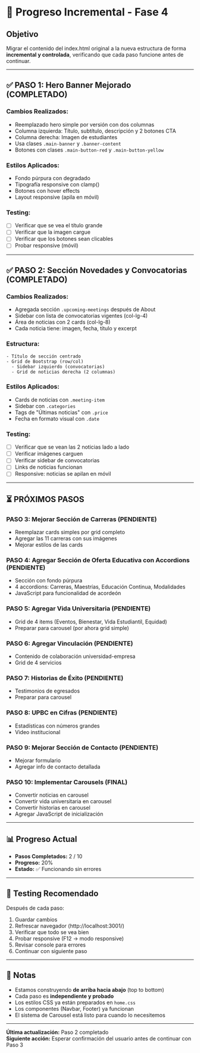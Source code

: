 # 📝 Progreso Incremental - Fase 4

## Objetivo
Migrar el contenido del index.html original a la nueva estructura de forma **incremental y controlada**, verificando que cada paso funcione antes de continuar.

---

## ✅ PASO 1: Hero Banner Mejorado (COMPLETADO)

### Cambios Realizados:
- Reemplazado hero simple por versión con dos columnas
- Columna izquierda: Título, subtítulo, descripción y 2 botones CTA
- Columna derecha: Imagen de estudiantes
- Usa clases `.main-banner` y `.banner-content`
- Botones con clases `.main-button-red` y `.main-button-yellow`

### Estilos Aplicados:
- Fondo púrpura con degradado
- Tipografía responsive con clamp()
- Botones con hover effects
- Layout responsive (apila en móvil)

### Testing:
- [ ] Verificar que se vea el título grande
- [ ] Verificar que la imagen cargue
- [ ] Verificar que los botones sean clicables
- [ ] Probar responsive (móvil)

---

## ✅ PASO 2: Sección Novedades y Convocatorias (COMPLETADO)

### Cambios Realizados:
- Agregada sección `.upcoming-meetings` después de About
- Sidebar con lista de convocatorias vigentes (col-lg-4)
- Área de noticias con 2 cards (col-lg-8)
- Cada noticia tiene: imagen, fecha, título y excerpt

### Estructura:
```
- Título de sección centrado
- Grid de Bootstrap (row/col)
  - Sidebar izquierdo (convocatorias)
  - Grid de noticias derecha (2 columnas)
```

### Estilos Aplicados:
- Cards de noticias con `.meeting-item`
- Sidebar con `.categories`
- Tags de "Últimas noticias" con `.price`
- Fecha en formato visual con `.date`

### Testing:
- [ ] Verificar que se vean las 2 noticias lado a lado
- [ ] Verificar imágenes carguen
- [ ] Verificar sidebar de convocatorias
- [ ] Links de noticias funcionan
- [ ] Responsive: noticias se apilan en móvil

---

## ⏳ PRÓXIMOS PASOS

### PASO 3: Mejorar Sección de Carreras (PENDIENTE)
- Reemplazar cards simples por grid completo
- Agregar las 11 carreras con sus imágenes
- Mejorar estilos de las cards

### PASO 4: Agregar Sección de Oferta Educativa con Accordions (PENDIENTE)
- Sección con fondo púrpura
- 4 accordions: Carreras, Maestrías, Educación Continua, Modalidades
- JavaScript para funcionalidad de acordeón

### PASO 5: Agregar Vida Universitaria (PENDIENTE)
- Grid de 4 items (Eventos, Bienestar, Vida Estudiantil, Equidad)
- Preparar para carousel (por ahora grid simple)

### PASO 6: Agregar Vinculación (PENDIENTE)
- Contenido de colaboración universidad-empresa
- Grid de 4 servicios

### PASO 7: Historias de Éxito (PENDIENTE)
- Testimonios de egresados
- Preparar para carousel

### PASO 8: UPBC en Cifras (PENDIENTE)
- Estadísticas con números grandes
- Video institucional

### PASO 9: Mejorar Sección de Contacto (PENDIENTE)
- Mejorar formulario
- Agregar info de contacto detallada

### PASO 10: Implementar Carousels (FINAL)
- Convertir noticias en carousel
- Convertir vida universitaria en carousel
- Convertir historias en carousel
- Agregar JavaScript de inicialización

---

## 📊 Progreso Actual

- **Pasos Completados:** 2 / 10
- **Progreso:** 20%
- **Estado:** ✅ Funcionando sin errores

---

## 🧪 Testing Recomendado

Después de cada paso:
1. Guardar cambios
2. Refrescar navegador (http://localhost:3001/)
3. Verificar que todo se vea bien
4. Probar responsive (F12 → modo responsive)
5. Revisar console para errores
6. Continuar con siguiente paso

---

## 📝 Notas

- Estamos construyendo **de arriba hacia abajo** (top to bottom)
- Cada paso es **independiente y probado**
- Los estilos CSS ya están preparados en `home.css`
- Los componentes (Navbar, Footer) ya funcionan
- El sistema de Carousel está listo para cuando lo necesitemos

---

**Última actualización:** Paso 2 completado  
**Siguiente acción:** Esperar confirmación del usuario antes de continuar con Paso 3
